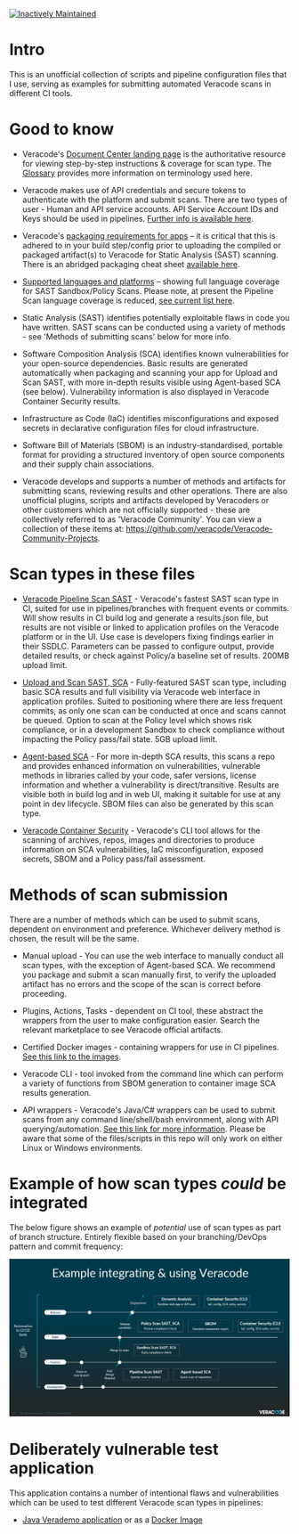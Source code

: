 [![Inactively Maintained](https://img.shields.io/badge/Maintenance%20Level-Inactively%20Maintained-yellowgreen.svg)](https://gist.github.com/cheerfulstoic/d107229326a01ff0f333a1d3476e068d)

# Intro

This is an unofficial collection of scripts and pipeline configuration files that I use, serving as examples for submitting automated Veracode scans in different CI tools. 

# Good to know 

- Veracode's [Document Center landing page](https://docs.veracode.com/) is the authoritative resource for viewing step-by-step instructions & coverage for scan type. The [Glossary](https://docs.veracode.com/r/Veracode_Glossary) provides more information on terminology used here.

- Veracode makes use of API credentials and secure tokens to authenticate with the platform and submit scans. There are two types of user - Human and API service accounts. API Service Account IDs and Keys should be used in pipelines. [Further info is available here](https://docs.veracode.com/r/c_about_veracode_accounts).

- Veracode's [packaging requirements for apps](https://docs.veracode.com/r/compilation_packaging) – it is critical that this is adhered to in your build step/config  prior to uploading the compiled or packaged artifact(s) to Veracode for Static Analysis (SAST) scanning. There is an abridged packaging cheat sheet [available here](https://docs.veracode.com/cheatsheet).

- [Supported languages and platforms](https://docs.veracode.com/r/r_supported_table) – showing full language coverage for SAST Sandbox/Policy Scans. Please note, at present the Pipeline Scan language coverage is reduced, [see current list here](https://docs.veracode.com/r/Pipeline_Scan_Supported_Languages).

- Static Analysis (SAST) identifies potentially exploitable flaws in code you have written. SAST scans can be conducted using a variety of methods - see 'Methods of submitting scans' below for more info. 

- Software Composition Analysis (SCA) identifies known vulnerabilities for your open-source dependencies. Basic results are generated automatically when packaging and scanning your app for Upload and Scan SAST, with more in-depth results visible using Agent-based SCA (see below). Vulnerability information is also displayed in Veracode Container Security results.

- Infrastructure as Code (IaC) identifies misconfigurations and exposed secrets in declarative configuration files for cloud infrastructure.

- Software Bill of Materials (SBOM) is an industry-standardised, portable format for providing a structured inventory of open source components and their supply chain associations.

- Veracode develops and supports a number of methods and artifacts for submitting scans, reviewing results and other operations. There are also unofficial plugins, scripts and artifacts developed by Veracoders or other customers which are not officially supported - these are collectively referred to as 'Veracode Community'. You can view a collection of these items at: https://github.com/veracode/Veracode-Community-Projects.

# Scan types in these files

- [Veracode Pipeline Scan SAST](https://docs.veracode.com/r/Pipeline_Scan) - Veracode's fastest SAST scan type in CI, suited for use in pipelines/branches with frequent events or commits. Will show results in CI build log and generate a results.json file, but results are not visible or linked to application profiles on the Veracode platform or in the UI. Use case is developers fixing findings earlier in their SSDLC. Parameters can be passed to configure output, provide detailed results, or check against Policy/a baseline set of results. 200MB upload limit.

- [Upload and Scan SAST, SCA](https://docs.veracode.com/r/Getting_Started_with_Static_Analysis) - Fully-featured SAST scan type, including basic SCA results and full visibility via Veracode web interface in application profiles. Suited to positioning where there are less frequent commits, as only one scan can be conducted at once and scans cannot be queued. Option to scan at the Policy level which shows risk compliance, or in a development Sandbox to check compliance without impacting the Policy pass/fail state. 5GB upload limit.

- [Agent-based SCA](https://docs.veracode.com/r/Choosing_the_SCA_Scan_Type_for_Your_Use_Case) - For more in-depth SCA results, this scans a repo and provides enhanced information on vulnerabilities, vulnerable methods in libraries called by your code, safer versions, license information and whether a vulnerability is direct/transitive. Results are visible both in build log and in web UI, making it suitable for use at any point in dev lifecycle. SBOM files can also be generated by this scan type.

- [Veracode Container Security](https://docs.veracode.com/r/Veracode_Container_Security) - Veracode's CLI tool allows for the scanning of archives, repos, images and directories to produce information on SCA vulnerabilities, IaC misconfiguration, exposed secrets, SBOM and a Policy pass/fail assessment.

# Methods of scan submission

There are a number of methods which can be used to submit scans, dependent on environment and preference. Whichever delivery method is chosen, the result will be the same. 

- Manual upload - You can use the web interface to manually conduct all scan types, with the exception of Agent-based SCA. We recommend you package and submit a scan manually first, to verify the uploaded artifact has no errors and the scope of the scan is correct before proceeding.

- Plugins, Actions, Tasks - dependent on CI tool, these abstract the wrappers from the user to make configuration easier. Search the relevant marketplace to see Veracode official artifacts.

- Certified Docker images - containing wrappers for use in CI pipelines. [See this link to the images](https://hub.docker.com/u/veracode).

- Veracode CLI - tool invoked from the command line which can perform a variety of functions from SBOM generation to container image SCA results generation.

- API wrappers - Veracode's Java/C# wrappers can be used to submit scans from any command line/shell/bash environment, along with API querying/automation. [See this link for more information](https://docs.veracode.com/r/c_about_wrappers). Please be aware that some of the files/scripts in this repo will only work on either Linux or Windows environments.

# Example of how scan types *could* be integrated

The below figure shows an example of *_potential_* use of scan types as part of branch structure. Entirely flexible based on your branching/DevOps pattern and commit frequency:

![Veracode integrations in branch structure](https://github.com/nbarhamvc/scriptarchive/blob/main/Files/Exampleint.PNG)

# Deliberately vulnerable test application

This application contains a number of intentional flaws and vulnerabilities which can be used to test different Veracode scan types in pipelines:

- [Java Verademo application](https://github.com/veracode/verademo) or as a [Docker Image](https://hub.docker.com/r/veracode/vulnerable-verademo-java)
